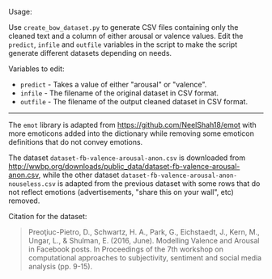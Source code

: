 ﻿Usage: 

Use `create_bow_dataset.py` to generate CSV files containing only the cleaned text and a column of either arousal or valence values. Edit the `predict`, `infile` and `outfile` variables in the script to make the script generate different datasets depending on needs. 

Variables to edit: 

- `predict` - Takes a value of either "arousal" or "valence". 
- `infile` - The filename of the original dataset in CSV format. 
- `outfile` - The filename of the output cleaned dataset in CSV format.

---

The `emot` library is adapted from https://github.com/NeelShah18/emot with more emoticons added into the dictionary while removing some emoticon definitions that do not convey emotions. 

The dataset `dataset-fb-valence-arousal-anon.csv` is downloaded from http://wwbp.org/downloads/public_data/dataset-fb-valence-arousal-anon.csv, while the other dataset `dataset-fb-valence-arousal-anon-nouseless.csv` is adapted from the previous dataset with some rows that do not reflect emotions (advertisements, "share this on your wall", etc) removed. 

Citation for the dataset: 

> Preoţiuc-Pietro, D., Schwartz, H. A., Park, G., Eichstaedt, J., Kern, M., Ungar, L., & Shulman, E. (2016, June). Modelling Valence and Arousal in Facebook posts. In Proceedings of the 7th workshop on computational approaches to subjectivity, sentiment and social media analysis (pp. 9-15).